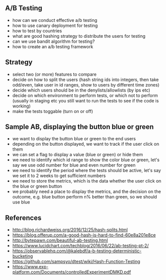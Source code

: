 ## A/B Testing

- how can we conduct effective a/b testing
- how to use canary deployment for testing
- how to test by countries
- what are good hashing strategy to distribute the users for testing
- can we use bandit algorithm for testing?
- how to create an a/b testing framework

## Strategy

- select two (or more) features to compare
- decide on how to split the users (hash string ids into integers, then take odd/even, take user in id ranges, show to users by different time zones)
- decide which users should be in the denylists/allowlists (by ips etc)
- decide on which environment to perform tests, or which not to perform (usually in staging etc you still want to run the tests to see if the code is working)
- make the tests toggable (turn on or off)

## Sample AB, displaying the button blue or green

- we want to display the button blue or green to the end users
- depending on the button displayed, we want to track if the user click on them
- we can set a flag to display a value (blue or green) or hide them
- we need to identify which id range to show the color blue or green, let's say we use odd number for blue and even number for green
- we need to identify the period where the tests should be active, let's say we set it to 2 weeks to get sufficient numbers
- we need to store the metrics, which is the data whether the user click on the blue or green button
- we probably need a place to display the metrics, and the decision on the outcome, e.g. blue button perform n% better than green, so we should use blue


## References
- http://blog.richardweiss.org/2016/12/25/hash-splits.html
- https://blog.offerup.com/a-good-hash-is-hard-to-find-60e8a201e8ce
- http://bytepawn.com/beautiful-ab-testing.html
- https://www.lucidchart.com/techblog/2016/06/22/ab-testing-pt-2/
- https://observablehq.com/@kalebdf/a-b-testing-deterministic-bucketing
- https://github.com/sampsyo/dtest/wiki/Hash-Function-Testing
- https://www.exp-platform.com/Documents/controlledExperimentDMKD.pdf
